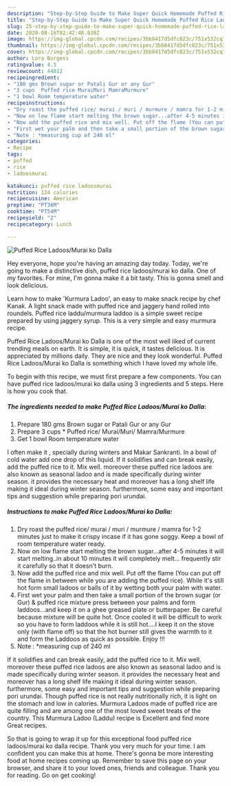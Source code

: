 ```yaml
---
description: "Step-by-Step Guide to Make Super Quick Homemade Puffed Rice Ladoos/Murai ko Dalla"
title: "Step-by-Step Guide to Make Super Quick Homemade Puffed Rice Ladoos/Murai ko Dalla"
slug: 25-step-by-step-guide-to-make-super-quick-homemade-puffed-rice-ladoos-murai-ko-dalla
date: 2020-08-16T02:42:48.030Z
image: https://img-global.cpcdn.com/recipes/3bb8417d5dfc023c/751x532cq70/puffed-rice-ladoosmurai-ko-dalla-recipe-main-photo.jpg
thumbnail: https://img-global.cpcdn.com/recipes/3bb8417d5dfc023c/751x532cq70/puffed-rice-ladoosmurai-ko-dalla-recipe-main-photo.jpg
cover: https://img-global.cpcdn.com/recipes/3bb8417d5dfc023c/751x532cq70/puffed-rice-ladoosmurai-ko-dalla-recipe-main-photo.jpg
author: Lora Burgess
ratingvalue: 4.5
reviewcount: 44812
recipeingredient:
- "180 gms Brown sugar or Patali Gur or any Gur"
- "3 cups  Puffed rice MuraiMuri MamraMurmure"
- "1 bowl Room temperature water"
recipeinstructions:
- "Dry roast the puffed rice/ murai / muri / murmure / mamra for 1-2 minutes just to make it crispy incase if it has gone soggy. Keep a bowl of room temperature water ready."
- "Now on low flame start melting the brown sugar...after 4-5 minutes it will start melting..in about 10 minutes it will completely melt... frequently stir it carefully so that it doesn&#39;t burn."
- "Now add the puffed rice and mix well. Put off the flame (You can put off the flame in between while you are adding the puffed rice). While it&#39;s still hot form small ladoos or balls of it by wetting both your palm with water."
- "First wet your palm and then take a small portion of the brown sugar (or Gur) &amp; puffed rice mixture press between your palms and form laddoos...and keep it on a ghee greased plate or butterpaper. Be careful because mixture will be quite hot. Once cooled it will be difficult to work so you have to form laddoos while it is still hot....I keep it on the stove only (with flame off) so that the hot burner still gives the warmth to it and form the Laddoos as quick as possible. Enjoy !!!"
- "Note : *measuring cup of 240 ml"
categories:
- Recipe
tags:
- puffed
- rice
- ladoosmurai

katakunci: puffed rice ladoosmurai 
nutrition: 124 calories
recipecuisine: American
preptime: "PT36M"
cooktime: "PT54M"
recipeyield: "2"
recipecategory: Lunch

---
```



![Puffed Rice Ladoos/Murai ko Dalla](https://img-global.cpcdn.com/recipes/3bb8417d5dfc023c/751x532cq70/puffed-rice-ladoosmurai-ko-dalla-recipe-main-photo.jpg)

Hey everyone, hope you're having an amazing day today. Today, we're going to make a distinctive dish, puffed rice ladoos/murai ko dalla. One of my favorites. For mine, I'm gonna make it a bit tasty. This is gonna smell and look delicious.

Learn how to make &#39;Kurmura Ladoo&#39;, an easy to make snack recipe by chef Kanak. A light snack made with puffed rice and jaggery hand rolled into roundels. Puffed rice laddu/murmura laddoo is a simple sweet recipe prepared by using jaggery syrup. This is a very simple and easy murmura recipe.

Puffed Rice Ladoos/Murai ko Dalla is one of the most well liked of current trending meals on earth. It is simple, it is quick, it tastes delicious. It is appreciated by millions daily. They are nice and they look wonderful. Puffed Rice Ladoos/Murai ko Dalla is something which I have loved my whole life.


To begin with this recipe, we must first prepare a few components. You can have puffed rice ladoos/murai ko dalla using 3 ingredients and 5 steps. Here is how you cook that.

<!--inarticleads1-->

##### The ingredients needed to make Puffed Rice Ladoos/Murai ko Dalla:

1. Prepare 180 gms Brown sugar or Patali Gur or any Gur
1. Prepare 3 cups * Puffed rice/ Murai/Muri/ Mamra/Murmure
1. Get 1 bowl Room temperature water


I often make it , specially during winters and Makar Sankranti. In a bowl of cold water add one drop of this liquid. If it solidifies and can break easily, add the puffed rice to it. Mix well. moreover these puffed rice ladoos are also known as seasonal ladoo and is made specifically during winter season. it provides the necessary heat and moreover has a long shelf life making it ideal during winter season. furthermore, some easy and important tips and suggestion while preparing pori urundai. 

<!--inarticleads2-->

##### Instructions to make Puffed Rice Ladoos/Murai ko Dalla:

1. Dry roast the puffed rice/ murai / muri / murmure / mamra for 1-2 minutes just to make it crispy incase if it has gone soggy. Keep a bowl of room temperature water ready.
1. Now on low flame start melting the brown sugar...after 4-5 minutes it will start melting..in about 10 minutes it will completely melt... frequently stir it carefully so that it doesn&#39;t burn.
1. Now add the puffed rice and mix well. Put off the flame (You can put off the flame in between while you are adding the puffed rice). While it&#39;s still hot form small ladoos or balls of it by wetting both your palm with water.
1. First wet your palm and then take a small portion of the brown sugar (or Gur) &amp; puffed rice mixture press between your palms and form laddoos...and keep it on a ghee greased plate or butterpaper. Be careful because mixture will be quite hot. Once cooled it will be difficult to work so you have to form laddoos while it is still hot....I keep it on the stove only (with flame off) so that the hot burner still gives the warmth to it and form the Laddoos as quick as possible. Enjoy !!!
1. Note : *measuring cup of 240 ml


If it solidifies and can break easily, add the puffed rice to it. Mix well. moreover these puffed rice ladoos are also known as seasonal ladoo and is made specifically during winter season. it provides the necessary heat and moreover has a long shelf life making it ideal during winter season. furthermore, some easy and important tips and suggestion while preparing pori urundai. Though puffed rice is not really nutritionally rich, it is light on the stomach and low in calories. Murmura Ladoos made of puffed rice are quite filling and are among one of the most loved sweet treats of the country. This Murmura Ladoo (Laddu) recipe is Excellent and find more Great recipes. 

So that is going to wrap it up for this exceptional food puffed rice ladoos/murai ko dalla recipe. Thank you very much for your time. I am confident you can make this at home. There's gonna be more interesting food at home recipes coming up. Remember to save this page on your browser, and share it to your loved ones, friends and colleague. Thank you for reading. Go on get cooking!
